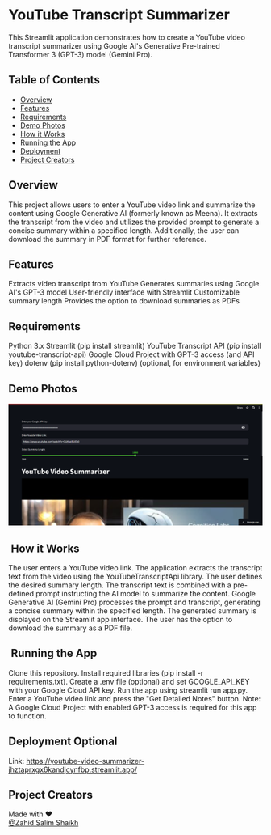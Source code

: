 #  YouTube Transcript Summarizer

This Streamlit application demonstrates how to create a YouTube video transcript summarizer using Google AI's Generative Pre-trained Transformer 3 (GPT-3) model (Gemini Pro).

##  Table of Contents

* [Overview](#overview)
* [Features](#features)
* [Requirements](#requirements)
* [Demo Photos](#demo-photos)
* [How it Works](#how-it-works)
* [Running the App](#running-the-app)
* [Deployment](#deployment)
* [Project Creators](#project-creators)

##  Overview
This project allows users to enter a YouTube video link and summarize the content using Google Generative AI (formerly known as Meena). It extracts the transcript from the video and utilizes the provided prompt to generate a concise summary within a specified length. Additionally, the user can download the summary in PDF format for further reference.

##  Features
Extracts video transcript from YouTube
Generates summaries using Google AI's GPT-3 model
User-friendly interface with Streamlit
Customizable summary length 
Provides the option to download summaries as PDFs

## Requirements
Python 3.x
Streamlit (pip install streamlit)
YouTube Transcript API (pip install youtube-transcript-api)
Google Cloud Project with GPT-3 access (and API key)
dotenv (pip install python-dotenv) (optional, for environment variables)

##  Demo Photos
<img width="1007" alt="app" src="https://github.com/zahidshaikh10101/YouTube-Video-Summarizer/blob/main/app.png">

## ️ How it Works
The user enters a YouTube video link.
The application extracts the transcript text from the video using the YouTubeTranscriptApi library.
The user defines the desired summary length.
The transcript text is combined with a pre-defined prompt instructing the AI model to summarize the content.
Google Generative AI (Gemini Pro) processes the prompt and transcript, generating a concise summary within the specified length.
The generated summary is displayed on the Streamlit app interface.
The user has the option to download the summary as a PDF file.
    
## ‍ Running the App
Clone this repository.
Install required libraries (pip install -r requirements.txt).
Create a .env file (optional) and set GOOGLE_API_KEY with your Google Cloud API key.
Run the app using streamlit run app.py.
Enter a YouTube video link and press the "Get Detailed Notes" button.
Note: A Google Cloud Project with enabled GPT-3 access is required for this app to function.

## Deployment Optional
Link: https://youtube-video-summarizer-jhztaprxgx6kandjcynfbp.streamlit.app/
  
##  Project Creators
Made with ❤️ <br>
[@Zahid Salim Shaikh](https://www.linkedin.com/in/zahid-shaikh-7z8s6s/)









